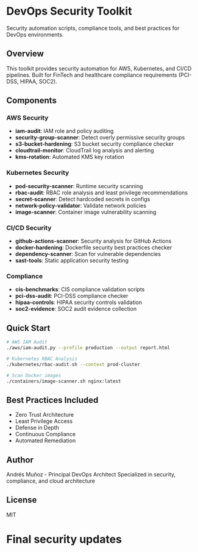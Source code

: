 # DevOps Security Toolkit

Security automation scripts, compliance tools, and best practices for DevOps environments.

## Overview

This toolkit provides security automation for AWS, Kubernetes, and CI/CD pipelines. Built for FinTech and healthcare compliance requirements (PCI-DSS, HIPAA, SOC2).

## Components

### AWS Security
- **iam-audit**: IAM role and policy auditing
- **security-group-scanner**: Detect overly permissive security groups
- **s3-bucket-hardening**: S3 bucket security compliance checker
- **cloudtrail-monitor**: CloudTrail log analysis and alerting
- **kms-rotation**: Automated KMS key rotation

### Kubernetes Security
- **pod-security-scanner**: Runtime security scanning
- **rbac-audit**: RBAC role analysis and least privilege recommendations
- **secret-scanner**: Detect hardcoded secrets in configs
- **network-policy-validator**: Validate network policies
- **image-scanner**: Container image vulnerability scanning

### CI/CD Security
- **github-actions-scanner**: Security analysis for GitHub Actions
- **docker-hardening**: Dockerfile security best practices checker
- **dependency-scanner**: Scan for vulnerable dependencies
- **sast-tools**: Static application security testing

### Compliance
- **cis-benchmarks**: CIS compliance validation scripts
- **pci-dss-audit**: PCI-DSS compliance checker
- **hipaa-controls**: HIPAA security controls validation
- **soc2-evidence**: SOC2 audit evidence collection

## Quick Start

```bash
# AWS IAM Audit
./aws/iam-audit.py --profile production --output report.html

# Kubernetes RBAC Analysis
./kubernetes/rbac-audit.sh --context prod-cluster

# Scan Docker images
./containers/image-scanner.sh nginx:latest
```

## Best Practices Included

- Zero Trust Architecture
- Least Privilege Access
- Defense in Depth
- Continuous Compliance
- Automated Remediation

## Author

Andrés Muñoz - Principal DevOps Architect
Specialized in security, compliance, and cloud architecture

## License

MIT
# Final security updates
